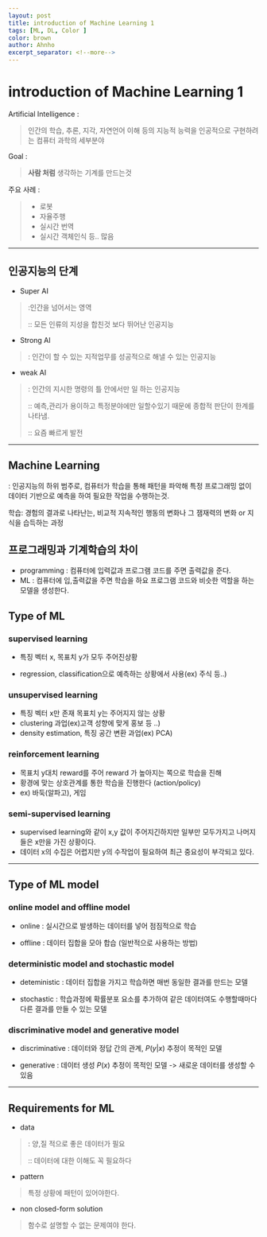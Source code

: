 ```yaml
---
layout: post
title: introduction of Machine Learning 1
tags: [ML, DL, Color ]
color: brown
author: Ahnho
excerpt_separator: <!--more-->
---
```



# introduction of Machine Learning 1


Artificial Intelligence : 

>  인간의 학습, 추론, 지각, 자연언어 이해 등의 지능적 능력을 인공적으로 구현하려는 컴퓨터 과학의 세부분야

<!--more-->

Goal :

>  **사람 처럼** 생각하는 기계를 만드는것 

주요 사례 :

> - 로봇
> - 자율주행
> - 실시간 번역
> - 실시간 객체인식 등.. 많음

---

## 인공지능의 단계 

- Super AI

> :인간을 넘어서는 영역
>
> :: 모든 인류의 지성을 합친것 보다 뛰어난 인공지능

- Strong AI

> : 인간이 할 수 있는 지적업무를 성공적으로 해낼 수 있는 인공지능 

- weak AI

> : 인간의 지시한 명령의 틀 안에서만 일 하는 인공지능 
>
> :: 예측,관리가 용이하고 특정분야에만 일할수있기 때문에 종합적 판단이 한계를 나타냄.
>
> :: 요즘 빠르게 발전

---



## Machine Learning

 :  인공지능의 하위 범주로, 컴퓨터가 학습을 통해 패턴을 파악해 특정 프로그래밍 없이 데이터 기반으로 예측을 하여 필요한 작업을 수행하는것.

학습: 경험의 결과로 나타난는, 비교적 지속적인 행동의 변화나 그 잼재력의 변화 or  지식을 습득하는 과정 



##  프로그래밍과 기계학습의 차이

- programming :  컴퓨터에  입력값과 프로그램 코드를 주면 출력값을 준다.
- ML : 컴퓨터에 입,출력값을 주면 학습을 하요 프로그램 코드와 비슷한 역할을 하는 모델을 생성한다.



## Type of ML



### supervised learning

- 특징 벡터 x,  목표치 y가 모두 주어진상황 

- regression, classification으로 예측하는 상황에서 사용(ex) 주식 등..) 



### unsupervised learning

- 특징 벡터 x만 존재  목표치 y는 주어지지 않는 상황 
- clustering 과업(ex)고객 성향에 맞게 홍보 등 ..)
- density estimation, 특징 공간 변환 과업(ex) PCA)



### reinforcement learning

- 목표치 y대치 reward를 주어 reward 가 높아지는 쪽으로 학습을 진해
- 황경에 맞는 상호관계를 통한 학습을 진행한다 (action/policy)
- ex) 바둑(알파고), 게임 



###  semi-supervised learning

- supervised learning와 같이 x,y 값이 주어지긴하지만 일부만 모두가지고 나머지들은  x만을 가진 상황이다.
- 데이터 x의 수집은 어렵지만  y의 수작업이 필요하여 최근 중요성이 부각되고 있다.



---



## Type of ML model



### online model and offline model

- online : 실시간으로 발생하는 데이터를 넣어 점짐적으로 학습

- offline : 데이터 집합을 모아 합습 (일반적으로 사용하는 방법)



### deterministic model and stochastic model

- deteministic : 데이터 집합을 가지고 학습하면 매번 동일한 결과를 만드는 모델

- stochastic :  학습과정에 확률분포 요소를 추가하여 같은 데이터여도 수행할때마다 다른 결과를 만들 수 있는 모델



### discriminative model and generative model 

- discriminative : 데이터와 정답 간의 관계, $P(y|x)$ 추정이 목적인 모델 

- generative : 데이터 생성 $P(x)$ 추정이 목적인 모델 -> 새로운 데이터를 생성할 수 있음



---



## Requirements for ML

- data 

> : 양,질 적으로 좋은 데이터가 필요
> 
> :: 데이터에 대한 이해도 꼭 필요하다 

- pattern

> 특정 상황에 패턴이 있어야한다.

- non closed-form solution

> 함수로 설명할 수 없는 문제여야 한다.
